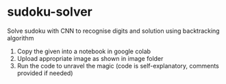 # sudoku-solver
Solve sudoku with CNN to recognise digits and solution using backtracking algorithm

1. Copy the given into a notebook in google colab
2. Upload appropriate image as shown in image folder
3. Run the code to unravel the magic (code is self-explanatory, comments provided if needed)

